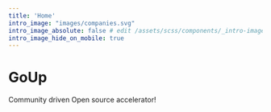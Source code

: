 ```yaml
---
title: 'Home'
intro_image: "images/companies.svg"
intro_image_absolute: false # edit /assets/scss/components/_intro-image.scss for full control
intro_image_hide_on_mobile: true
---
```


# GoUp 

Community driven Open source accelerator!
